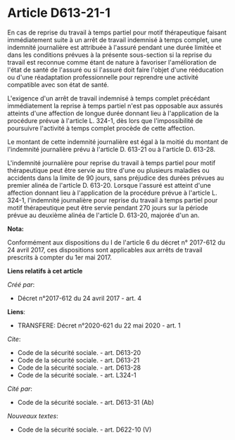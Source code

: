 # Article D613-21-1

En cas de reprise du travail à temps partiel pour motif thérapeutique faisant immédiatement suite à un arrêt de travail
indemnisé à temps complet, une indemnité journalière est attribuée à l'assuré pendant une durée limitée et dans les
conditions prévues à la présente sous-section si la reprise du travail est reconnue comme étant de nature à favoriser
l'amélioration de l'état de santé de l'assuré ou si l'assuré doit faire l'objet d'une rééducation ou d'une réadaptation
professionnelle pour reprendre une activité compatible avec son état de santé.

L'exigence d'un arrêt de travail indemnisé à temps complet précédant immédiatement la reprise à temps partiel n'est pas
opposable aux assurés atteints d'une affection de longue durée donnant lieu à l'application de la procédure prévue à
l'article L. 324-1, dès lors que l'impossibilité de poursuivre l'activité à temps complet procède de cette affection.

Le montant de cette indemnité journalière est égal à la moitié du montant de l'indemnité journalière prévu à l'article D.
613-21 ou à l'article D. 613-28.

L'indemnité journalière pour reprise du travail à temps partiel pour motif thérapeutique peut être servie au titre d'une ou
plusieurs maladies ou accidents dans la limite de 90 jours, sans préjudice des durées prévues au premier alinéa de l'article
D. 613-20. Lorsque l'assuré est atteint d'une affection donnant lieu à l'application de la procédure prévue à l'article L.
324-1, l'indemnité journalière pour reprise du travail à temps partiel pour motif thérapeutique peut être servie pendant 270
jours sur la période prévue au deuxième alinéa de l'article D. 613-20, majorée d'un an.

**Nota:**

Conformément aux dispositions du I de l'article 6 du décret n° 2017-612 du 24 avril 2017, ces dispositions sont applicables
aux arrêts de travail prescrits à compter du 1er mai 2017.

**Liens relatifs à cet article**

_Créé par_:

  - Décret n°2017-612 du 24 avril 2017 - art. 4

**Liens**:

  - TRANSFERE: Décret n°2020-621 du 22 mai 2020 - art. 1

_Cite_:

  - Code de la sécurité sociale. - art. D613-20
  - Code de la sécurité sociale. - art. D613-21
  - Code de la sécurité sociale. - art. D613-28
  - Code de la sécurité sociale. - art. L324-1

_Cité par_:

  - Code de la sécurité sociale. - art. D613-31 (Ab)

_Nouveaux textes_:

  - Code de la sécurité sociale. - art. D622-10 (V)
